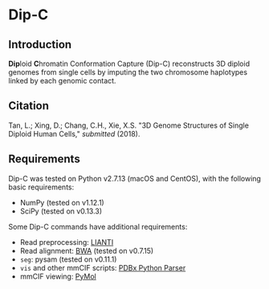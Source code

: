 # Dip-C

## Introduction
**Dip**loid **C**hromatin Conformation Capture (Dip-C) reconstructs 3D diploid genomes from single cells by imputing the two chromosome haplotypes linked by each genomic contact.

## Citation
Tan, L.; Xing, D.; Chang, C.H., Xie, X.S. "3D Genome Structures of Single Diploid Human Cells," *submitted* (2018).

## Requirements
Dip-C was tested on Python v2.7.13 (macOS and CentOS), with the following basic requirements:

* NumPy (tested on v1.12.1)
* SciPy (tested on v0.13.3)

Some Dip-C commands have additional requirements:

* Read preprocessing: [LIANTI](https://github.com/lh3/lianti)
* Read alignment: [BWA](https://github.com/lh3/bwa) (tested on v0.7.15)
* `seg`: pysam (tested on v0.11.1)
* `vis` and other mmCIF scripts: [PDBx Python Parser](http://mmcif.wwpdb.org/docs/sw-examples/python/html/index.html)
* mmCIF viewing: [PyMol](https://pymol.org/2/)